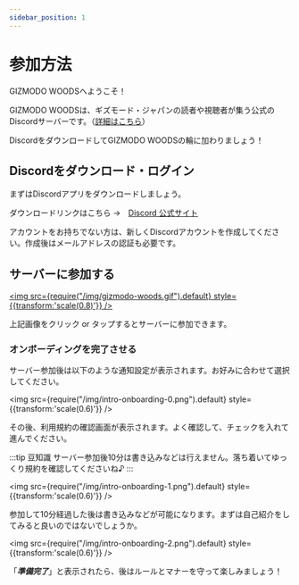 ```yaml
---
sidebar_position: 1
---
```


# 参加方法

GIZMODO WOODSへようこそ！

GIZMODO WOODSは、ギズモード・ジャパンの読者や視聴者が集う公式のDiscordサーバーです。（[詳細はこちら](https://gizmodo-woods.github.io/about-us.html)）

DiscordをダウンロードしてGIZMODO WOODSの輪に加わりましょう！

## Discordをダウンロード・ログイン

まずはDiscordアプリをダウンロードしましょう。

ダウンロードリンクはこちら →　[Discord 公式サイト](https://discord.com)

アカウントをお持ちでない方は、新しくDiscordアカウントを作成してください。作成後はメールアドレスの認証も必要です。

## サーバーに参加する

<a href="https://discord.gg/gizmodo">

<img src={require("/img/gizmodo-woods.gif").default} style={{transform:'scale(0.8)'}} />

</a>

上記画像をクリック or タップするとサーバーに参加できます。

### オンボーディングを完了させる

サーバー参加後は以下のような通知設定が表示されます。お好みに合わせて選択してください。

<img src={require("/img/intro-onboarding-0.png").default} style={{transform:'scale(0.6)'}} />

その後、利用規約の確認画面が表示されます。よく確認して、チェックを入れて進んでください。

:::tip 豆知識
サーバー参加後10分は書き込みなどは行えません。落ち着いてゆっくり規約を確認してくださいね♪
:::

<img src={require("/img/intro-onboarding-1.png").default} style={{transform:'scale(0.6)'}} />

参加して10分経過した後は書き込みなどが可能になります。まずは自己紹介をしてみると良いのではないでしょうか。

<img src={require("/img/intro-onboarding-2.png").default} style={{transform:'scale(0.6)'}} />

「***準備完了***」と表示されたら、後はルールとマナーを守って楽しみましょう！